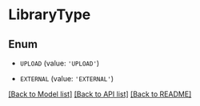# LibraryType


## Enum

* `UPLOAD` (value: `'UPLOAD'`)

* `EXTERNAL` (value: `'EXTERNAL'`)

[[Back to Model list]](../README.md#documentation-for-models) [[Back to API list]](../README.md#documentation-for-api-endpoints) [[Back to README]](../README.md)


